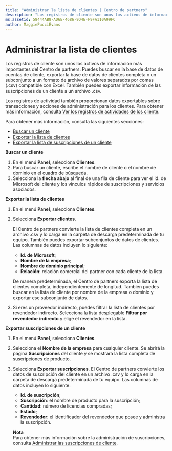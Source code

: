 ```yaml
---
title: "Administrar la lista de clientes | Centro de partners"
description: "Los registros de cliente son unos los activos de información más importantes del Centro de partners."
ms.assetid: 58444AB8-AD6E-4686-9D4E-F9FA110A99FC
author: MaggiePucciEvans
---
```


# Administrar la lista de clientes


Los registros de cliente son unos los activos de información más importantes del Centro de partners. Puedes buscar en la base de datos de cuentas de cliente, exportar la base de datos de clientes completa o un subconjunto a un formato de archivo de valores separados por comas (.csv) compatible con Excel. También puedes exportar información de las suscripciones de un cliente a un archivo .csv.

Los registros de actividad también proporcionan datos exportables sobre transacciones y acciones de administración para los clientes. Para obtener más información, consulta [Ver los registros de actividades de los cliente](#pc-cloud-sltn-provider-activity-logs).

Para obtener más información, consulta las siguientes secciones:

-   [Buscar un cliente](#see-your-customer-list-viewcustomerlist)
-   [Exportar la lista de clientes](#see-your-customer-list-exportcustomerlist)
-   [Exportar la lista de suscripciones de un cliente](#see-your-customer-list-exportsubscriptions)

<a href="" id="viewcustomerlist"></a>
**Buscar un cliente**

1.  En el menú **Panel**, selecciona **Clientes**.
2.  Para buscar un cliente, escribe el nombre de cliente o el nombre de dominio en el cuadro de búsqueda.
3.  Selecciona la **flecha abajo** al final de una fila de cliente para ver el id. de Microsoft del cliente y los vínculos rápidos de suscripciones y servicios asociados.

<a href="" id="exportcustomerlist"></a>
**Exportar la lista de clientes**

1.  En el menú **Panel**, selecciona **Clientes**.
2.  Selecciona **Exportar clientes**.

    El Centro de partners convierte la lista de clientes completa en un archivo .csv y lo carga en la carpeta de descarga predeterminada de tu equipo. También puedes exportar subconjuntos de datos de clientes. Las columnas de datos incluyen lo siguiente:

    -   **Id. de Microsoft**;
    -   **Nombre de la empresa**;
    -   **Nombre de dominio principal**;
    -   **Relación**: relación comercial del partner con cada cliente de la lista.

    De manera predeterminada, el Centro de partners exporta la lista de clientes completa, independientemente de longitud. También puedes buscar en la lista de cliente por nombre de la empresa o dominio y exportar ese subconjunto de datos.

3.  Si eres un proveedor indirecto, puedes filtrar la lista de clientes por revendedor indirecto. Selecciona la lista desplegable **Filtrar por revendedor indirecto** y elige el revendedor en la lista.

<a href="" id="exportsubscriptions"></a>
**Exportar suscripciones de un cliente**

1.  En el menú **Panel**, selecciona **Clientes**.
2.  Selecciona el **Nombre de la empresa** para cualquier cliente. Se abrirá la página **Suscripciones** del cliente y se mostrará la lista completa de suscripciones de producto.
3.  Selecciona **Exportar suscripciones**. El Centro de partners convierte los datos de suscripción del cliente en un archivo .csv y lo carga en la carpeta de descarga predeterminada de tu equipo. Las columnas de datos incluyen lo siguiente:
    -   **Id. de suscripción**;
    -   **Suscripción**: el nombre de producto para la suscripción;
    -   **Cantidad**: número de licencias compradas;
    -   **Estado**;
    -   **Revendedor**: el identificador del revendedor que posee y administra la suscripción.

    **Nota**  
    Para obtener más información sobre la administración de suscripciones, consulta [Administrar las suscripciones de cliente](#pc-cloud-sltn-provider-adding-and-managing-customers--subscriptions).

     

 

 





<!--HONumber=Jan17_HO2-->

